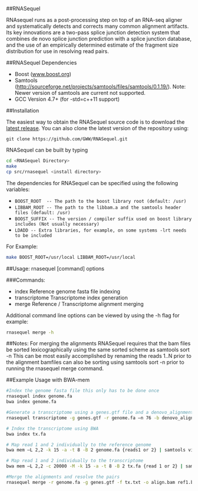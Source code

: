 ##RNASequel

RNAsequel runs as a post-processing step on top of an RNA-seq aligner and systematically detects and corrects many common alignment artifacts. Its key innovations are a two-pass splice junction detection system that combines de novo splice junction prediction with a splice junction database, and the use of an empirically determined estimate of the fragment size distribution for use in resolving read pairs. 

##RNASequel Dependencies
- Boost (www.boost.org)
- Samtools (http://sourceforge.net/projects/samtools/files/samtools/0.1.19/). Note: Newer version of samtools are current not supported.
- GCC Version 4.7+ (for -std=c++11 support)

##Installation

The easiest way to obtain the RNASequel source code is to download the [latest release](https://github.com/GWW/RNASequel/releases/latest).  You can also clone the latest version of the repository using:

```base
git clone https://github.com/GWW/RNASequel.git
```

RNASequel can be built by typing 

```bash
cd <RNASequel Directory>
make
cp src/rnasequel <install directory>
```

The dependencies for RNASequel can be specified using the following variables:

- ```BOOST_ROOT  -- The path to the boost library root (default: /usr)```
- ```LIBBAM_ROOT -- The path to the libbam.a and the samtools header files (default: /usr)```
- ```BOOST_SUFFIX -- The version / compiler suffix used on boost library includes (Not usually necessary)```
- ```LDADD -- Extra libraries, for example, on some systems -lrt needs to be included```

For Example:

```bash
make BOOST_ROOT=/usr/local LIBBAM_ROOT=/usr/local
```


##Usage:   rnasequel [command] options

###Commands:
- index            Reference genome fasta file indexing
- transcriptome    Transcriptome index generation
- merge            Reference / Transcriptome alignment merging

Additional command line options can be viewed by using the -h flag for example:

```bash
rnasequel merge -h
```

##Notes:
For merging the alignments RNASequel requires that the bam files be sorted lexicographically using the same sorted scheme as samtools sort -n
This can be most easily accomplished by renaming the reads 1..N prior to the alignment bamfiles can also be sorting using
samtools sort -n prior to running the rnasequel merge command.

##Example Usage with BWA-mem
```bash
#Index the genome fasta file this only has to be done once
rnasequel index genome.fa
bwa index genome.fa

#Generate a transcriptome using a genes.gtf file and a denovo_alignment by STAR or another spliced read aligner
rnasequel transcriptome -g genes.gtf -r genome.fa –n 76 -b denovo_alignment.bam -o tx

# Index the transcriptome using BWA
bwa index tx.fa

# Map read 1 and 2 individually to the reference genome
bwa mem –L 2,2 -k 15 -a -t 8 -B 2 genome.fa {reads1 or 2} | samtools view -bS - > {ref 1 or 2.bam}

# Map read 1 and 2 individually to the transcriptome
bwa mem –L 2,2 -c 20000 -M -k 15 -a -t 8 -B 2 tx.fa {read 1 or 2} | samtools view -bS -F 4 - > {juncs 1 or 2.bam}

#Merge the alignments and resolve the pairs
rnasequel merge -r genome.fa -g genes.gtf -f tx.txt -o align.bam ref1.bam juncs1.bam ref2.bam juncs2.bam

```
